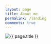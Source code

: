 ```yaml
---
layout: page
title: About me
permalink: /landing
comments: true
---
```


<div class="jumbotron jumbotron-fluid jumbotron-home pt-0 pb-0 mt-3 mb-2rem bg-lightblue position-relative">
    <div class="pl-4 pr-0 h-100 tofront">
        <div class="row justify-content-between">
            <div class="col-md-6 pt-6 pb-6 pr-lg-4 align-self-center">
             <!--   
                <h1 class="mb-3">{{post.title}}</h1>
                <p class="mb-3 lead">
                    {{ post.excerpt | strip_html | strip_newlines | truncate: 136 }}
                </p>
                <a href="{{site.baseurl}}{{post.url}}" class="btn btn-dark">Read More</a>
            -->
            </div>
            <!--
            <div class="col-md-6 d-none d-md-block pr-0" style="background-size:cover;background-image:url({{site.baseurl}}/{{ post.image }});">	
            </div>
            -->
        </div>
    </div>
</div> 



<div class="col-md-4">
  <img class="featured-image img-fluid" src="{{ site.baseurl }}/assets/images/intro.svg" alt="{{ page.title }}">
</div>
